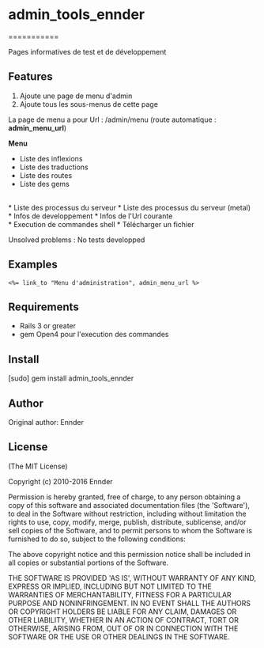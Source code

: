 # admin_tools_ennder
===========

Pages informatives de test et de développement

Features
--------

1. Ajoute une page de menu d'admin
2. Ajoute tous les sous-menus de cette page

La page de menu a pour Url : /admin/menu (route automatique : **admin_menu_url**)

**Menu**

* Liste des inflexions
* Liste des traductions
* Liste des routes
* Liste des gems
<br/>
* Liste des processus du serveur
* Liste des processus du serveur (metal)
<br/>
* Infos de developpement
* Infos de l'Url courante
<br/>
* Execution de commandes shell
* Télécharger un fichier

Unsolved problems :
No tests developped

Examples
--------

    <%= link_to "Menu d'administration", admin_menu_url %>

Requirements
------------

- Rails 3 or greater
- gem Open4 pour l'execution des commandes

Install
-------

[sudo] gem install admin_tools_ennder

Author
------

Original author: Ennder

License
-------

(The MIT License)

Copyright (c) 2010-2016 Ennder

Permission is hereby granted, free of charge, to any person obtaining
a copy of this software and associated documentation files (the
'Software'), to deal in the Software without restriction, including
without limitation the rights to use, copy, modify, merge, publish,
distribute, sublicense, and/or sell copies of the Software, and to
permit persons to whom the Software is furnished to do so, subject to
the following conditions:

The above copyright notice and this permission notice shall be
included in all copies or substantial portions of the Software.

THE SOFTWARE IS PROVIDED 'AS IS', WITHOUT WARRANTY OF ANY KIND,
EXPRESS OR IMPLIED, INCLUDING BUT NOT LIMITED TO THE WARRANTIES OF
MERCHANTABILITY, FITNESS FOR A PARTICULAR PURPOSE AND NONINFRINGEMENT.
IN NO EVENT SHALL THE AUTHORS OR COPYRIGHT HOLDERS BE LIABLE FOR ANY
CLAIM, DAMAGES OR OTHER LIABILITY, WHETHER IN AN ACTION OF CONTRACT,
TORT OR OTHERWISE, ARISING FROM, OUT OF OR IN CONNECTION WITH THE
SOFTWARE OR THE USE OR OTHER DEALINGS IN THE SOFTWARE.


